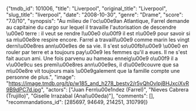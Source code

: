 {"tmdb_id": 101006, "title": "Liverpool", "original_title": "Liverpool", "slug_title": "liverpool", "date": "2008-10-30", "genre": "Drame", "score": "7.0/10", "synopsis": "Au milieu de l'oc\u00e9an Atlantique, Farrel demande au capitaine du cargo sur lequel il travaille l'autorisation de descendre \u00e0 terre : il veut se rendre l\u00e0 o\u00f9 il est n\u00e9 pour savoir si sa m\u00e8re respire encore. Farrel a travaill\u00e9 comme marin les vingt derni\u00e8res ann\u00e9es de sa vie. Il s'est so\u00fbl\u00e9 \u00e0 en rouler par terre et a toujours pay\u00e9 les femmes qu'il a eues. Il ne s'est fait aucun ami. Une fois parvenu au hameau enneig\u00e9 o\u00f9 il a v\u00e9cu ses premi\u00e8res ann\u00e9es, il d\u00e9couvre que sa m\u00e8re vit toujours mais \u00e9galement que la famille compte une personne de plus.", "image": "https://image.tmdb.org/t/p/w185_and_h278_bestv2/r5vQhOvIpjBHJxciXvR9B9dPC7d.jpg", "actors": ["Juan Fern\u00e1ndez (Farrel)", "Nieves Cabrera (Trujillo)", "Giselle Irrazabal (Anal\u00eda)"], "comments": [], "recommandations_id": [285697, 94649, 214251, 310799]}